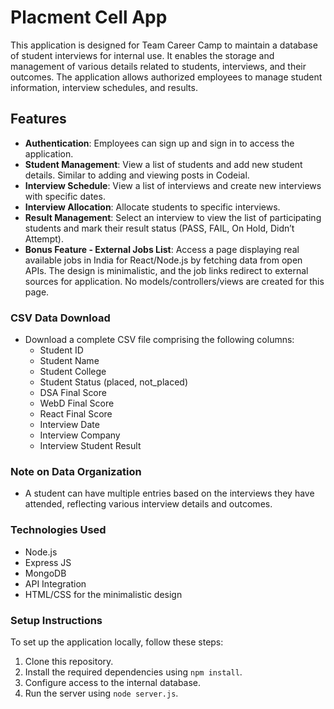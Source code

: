 # Placment Cell App

This application is designed for Team Career Camp to maintain a database of student interviews for internal use. It enables the storage and management of various details related to students, interviews, and their outcomes. The application allows authorized employees to manage student information, interview schedules, and results.

## Features
- **Authentication**: Employees can sign up and sign in to access the application.
- **Student Management**: View a list of students and add new student details. Similar to adding and viewing posts in Codeial.
- **Interview Schedule**: View a list of interviews and create new interviews with specific dates.
- **Interview Allocation**: Allocate students to specific interviews.
- **Result Management**: Select an interview to view the list of participating students and mark their result status (PASS, FAIL, On Hold, Didn’t Attempt).
- **Bonus Feature - External Jobs List**: Access a page displaying real available jobs in India for React/Node.js by fetching data from open APIs. The design is minimalistic, and the job links redirect to external sources for application. No models/controllers/views are created for this page.


### CSV Data Download
- Download a complete CSV file comprising the following columns:
    - Student ID
    - Student Name
    - Student College
    - Student Status (placed, not_placed)
    - DSA Final Score
    - WebD Final Score
    - React Final Score
    - Interview Date
    - Interview Company
    - Interview Student Result

### Note on Data Organization
- A student can have multiple entries based on the interviews they have attended, reflecting various interview details and outcomes.

### Technologies Used
- Node.js
- Express JS
- MongoDB
- API Integration
- HTML/CSS for the minimalistic design

### Setup Instructions
To set up the application locally, follow these steps:
1. Clone this repository.
2. Install the required dependencies using `npm install`.
3. Configure access to the internal database.
4. Run the server using `node server.js`.


